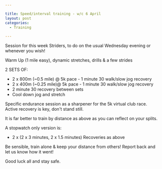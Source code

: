 ```yaml
---

title: Speed/interval training - w/c 6 April
layout: post
categories:
  - Training
  
---
```


Session for this week Striders, to do on the usual Wednesday evening or whenever you wish!

Warm Up (1 mile easy), dynamic stretches, drills & a few strides

2 SETS OF:
* 2 x 800m (~0.5 mile) @ 5k pace - 1 minute 30 walk/slow jog recovery
* 2 x 400m (~0.25 mile)@ 5k pace - 1 minute 30 walk/slow jog recovery
* 2 minute 30 recovery between sets
* Cool down jog and stretch

Specific endurance session as a sharpener for the 5k virtual club race. Active recovery is key, don't stand still.

It is far better to train by distance as above as you can reflect on your splits.

A stopwatch only version is:
* 2 x (2 x 3 minutes, 2 x 1.5 minutes) Recoveries as above 

Be sensible, train alone & keep your distance from others! Report back and let us know how it went!

Good luck all and stay safe.
